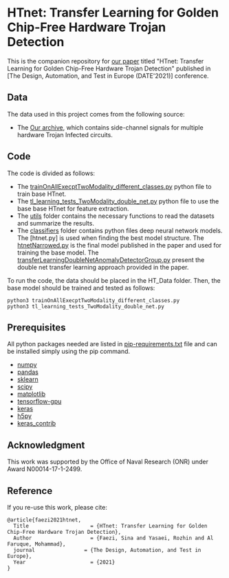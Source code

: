 # HTnet: Transfer Learning for Golden Chip-Free Hardware Trojan Detection
This is the companion repository for [our paper](https://link_to_paper) titled "HTnet: Transfer Learning for Golden Chip-Free Hardware Trojan Detection" published in [The Design, Automation, and Test in Europe (DATE'2021)] conference. 


## Data 
The data used in this project comes from the following source: 
* The [Our archive](http://ieee-dataport.org/3599), which contains side-channel signals for multiple hardware Trojan Infected circuits. 

## Code 
The code is divided as follows: 
* The [trainOnAllExecptTwoModality_different_classes.py](https://link_to_) python file to train base HTnet. 
* The [tl_learning_tests_TwoModality_double_net.py](https://link_to_) python file to use the base base HTnet for feature extraction. 
* The [utils](https://link_to_) folder contains the necessary functions to read the datasets and summarize the results.
* The [classifiers](https://link_to_) folder contains python files  deep neural network models. The [htnet.py] is used when finding the best model structure. The [htnetNarrowed.py](https://link_to_) is the final model published in the paper and used for training the base model.  The [transferLearningDoubleNetAnomalyDetectorGroup.py](https://link_to_) present the double net transfer learning approach provided in the paper. 

To run the code, the data should be placed in the HT_Data folder. Then, the base model should be trained and tested as follows: 
```
python3 trainOnAllExecptTwoModality_different_classes.py
python3 tl_learning_tests_TwoModality_double_net.py

```

## Prerequisites
All python packages needed are listed in [pip-requirements.txt](https://github.com/hfawaz/dl-4-tsc/blob/master/utils/pip-requirements.txt) file and can be installed simply using the pip command. 

* [numpy](http://www.numpy.org/)  
* [pandas](https://pandas.pydata.org/)  
* [sklearn](http://scikit-learn.org/stable/)  
* [scipy](https://www.scipy.org/)  
* [matplotlib](https://matplotlib.org/)  
* [tensorflow-gpu](https://www.tensorflow.org/)  
* [keras](https://keras.io/)  
* [h5py](http://docs.h5py.org/en/latest/build.html)
* [keras_contrib](https://www.github.com/keras-team/keras-contrib.git)

## Acknowledgment
This work was supported by
the Office of Naval Research (ONR) under Award N00014-17-1-2499.

## Reference

If you re-use this work, please cite:

```
@article{faezi2021htnet,
  Title                    = {HTnet: Transfer Learning for Golden Chip-Free Hardware Trojan Detection},
  Author                   = {Faezi, Sina and Yasaei, Rozhin and Al Faruque, Mohammad},
  journal                = {The Design, Automation, and Test in Europe},
  Year                     = {2021}
}
```
